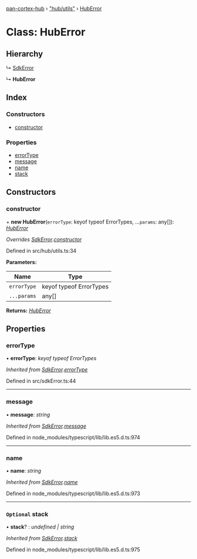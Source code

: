 [pan-cortex-hub](../README.md) › ["hub/utils"](../modules/_hub_utils_.md) › [HubError](_hub_utils_.huberror.md)

# Class: HubError

## Hierarchy

  ↳ [SdkError](_sdkerror_.sdkerror.md)

  ↳ **HubError**

## Index

### Constructors

* [constructor](_hub_utils_.huberror.md#constructor)

### Properties

* [errorType](_hub_utils_.huberror.md#errortype)
* [message](_hub_utils_.huberror.md#message)
* [name](_hub_utils_.huberror.md#name)
* [stack](_hub_utils_.huberror.md#optional-stack)

## Constructors

###  constructor

\+ **new HubError**(`errorType`: keyof typeof ErrorTypes, ...`params`: any[]): *[HubError](_hub_utils_.huberror.md)*

*Overrides [SdkError](_sdkerror_.sdkerror.md).[constructor](_sdkerror_.sdkerror.md#constructor)*

Defined in src/hub/utils.ts:34

**Parameters:**

Name | Type |
------ | ------ |
`errorType` | keyof typeof ErrorTypes |
`...params` | any[] |

**Returns:** *[HubError](_hub_utils_.huberror.md)*

## Properties

###  errorType

• **errorType**: *keyof typeof ErrorTypes*

*Inherited from [SdkError](_sdkerror_.sdkerror.md).[errorType](_sdkerror_.sdkerror.md#errortype)*

Defined in src/sdkError.ts:44

___

###  message

• **message**: *string*

*Inherited from [SdkError](_sdkerror_.sdkerror.md).[message](_sdkerror_.sdkerror.md#message)*

Defined in node_modules/typescript/lib/lib.es5.d.ts:974

___

###  name

• **name**: *string*

*Inherited from [SdkError](_sdkerror_.sdkerror.md).[name](_sdkerror_.sdkerror.md#name)*

Defined in node_modules/typescript/lib/lib.es5.d.ts:973

___

### `Optional` stack

• **stack**? : *undefined | string*

*Inherited from [SdkError](_sdkerror_.sdkerror.md).[stack](_sdkerror_.sdkerror.md#optional-stack)*

Defined in node_modules/typescript/lib/lib.es5.d.ts:975

